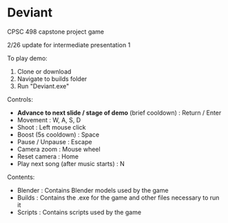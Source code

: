 # Deviant

CPSC 498 capstone project game

2/26 update for intermediate presentation 1

To play demo:
1. Clone or download
2. Navigate to builds folder
3. Run "Deviant.exe"

Controls:
- **Advance to next slide / stage of demo** (brief cooldown) : Return / Enter
- Movement : W, A, S, D
- Shoot : Left mouse click
- Boost (5s cooldown) : Space
- Pause / Unpause : Escape
- Camera zoom : Mouse wheel
- Reset camera : Home
- Play next song (after music starts) : N

Contents:
- Blender : Contains Blender models used by the game
- Builds : Contains the .exe for the game and other files necessary to run it
- Scripts : Contains scripts used by the game 
